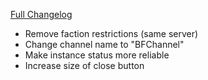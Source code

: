 [Full Changelog](https://github.com/BigFootTeam/BFCraftsman/compare/r9...a17e050825f2ac6cad609de3c2e5a9fdcf52751e)

- Remove faction restrictions (same server)
- Change channel name to "BFChannel"
- Make instance status more reliable
- Increase size of close button
